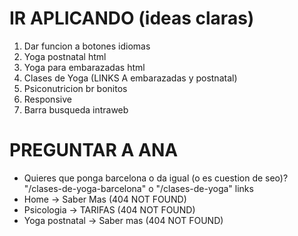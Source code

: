 # IR APLICANDO (ideas claras)

1. Dar funcion a botones idiomas
2. Yoga postnatal html
3. Yoga para embarazadas html
4. Clases de Yoga (LINKS A embarazadas y postnatal)
5. Psiconutricion br bonitos
6. Responsive
7. Barra busqueda intraweb



# PREGUNTAR A ANA
- Quieres que ponga barcelona o da igual (o es cuestion de seo)? "/clases-de-yoga-barcelona" o "/clases-de-yoga" links
- Home -> Saber Mas (404 NOT FOUND)
- Psicologia -> TARIFAS (404 NOT FOUND)
- Yoga postnatal -> Saber mas (404 NOT FOUND)